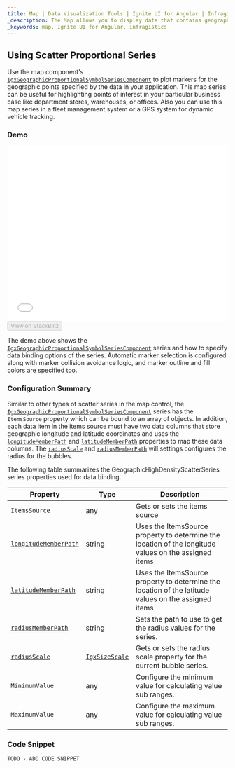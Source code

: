 ```yaml
---
title: Map | Data Visualization Tools | Ignite UI for Angular | Infragistics
_description: The Map allows you to display data that contains geographic locations from view models or geo-spatial data loaded from shape files on geographic imagery maps.View the demo, dependencies, usage and toolbar for more information.
_keywords: map, Ignite UI for Angular, infragistics
---
```


## Using Scatter Proportional Series

Use the map component's [`IgxGeographicProportionalSymbolSeriesComponent`](/angular-apis/typescript/latest/classes/igxgeographicproportionalsymbolseriescomponent.html) to plot markers for the geographic points specified by the data in your application. This map series can be useful for highlighting points of interest in your particular business case like department stores, warehouses, or offices. Also you can use this map series in a fleet management system or a GPS system for dynamic vehicle tracking.

### Demo

<div class="sample-container loading" style="height: 400px">
    <iframe id="geo-map-type-scatter-bubble-series-iframe" src='{environment:demosBaseUrl}/maps/geo-map-type-scatter-bubble-series' width="100%" height="100%" seamless frameBorder="0" onload="onXPlatSampleIframeContentLoaded(this);"></iframe>
</div>
<div>
    <button data-localize="stackblitz" disabled class="stackblitz-btn"   data-iframe-id="geo-map-type-scatter-bubble-series-iframe" data-demos-base-url="{environment:demosBaseUrl}">View on StackBlitz
    </button>
</div>

<div class="divider--half"></div>

The demo above shows the [`IgxGeographicProportionalSymbolSeriesComponent`](/angular-apis/typescript/latest/classes/igxgeographicproportionalsymbolseriescomponent.html) series and how to specify data binding options of the series. Automatic marker selection is configured along with marker collision avoidance logic, and marker outline and fill colors are specified too.

### Configuration Summary

Similar to other types of scatter series in the map control, the [`IgxGeographicProportionalSymbolSeriesComponent`](/angular-apis/typescript/latest/classes/igxgeographicproportionalsymbolseriescomponent.html) series has the `ItemsSource` property which can be bound to an array of objects. In addition, each data item in the items source must have two data columns that store geographic longitude and latitude coordinates and uses the [`longitudeMemberPath`](/angular-apis/typescript/latest/classes/igxgeographicproportionalsymbolseriescomponent.html#longitudememberpath) and [`latitudeMemberPath`](/angular-apis/typescript/latest/classes/igxgeographicproportionalsymbolseriescomponent.html#latitudememberpath) properties to map these data columns. The [`radiusScale`](/angular-apis/typescript/latest/classes/igxgeographicproportionalsymbolseriescomponent.html#radiusscale) and [`radiusMemberPath`](/angular-apis/typescript/latest/classes/igxgeographicproportionalsymbolseriescomponent.html#radiusmemberpath) will settings configures the radius for the bubbles.

The following table summarizes the GeographicHighDensityScatterSeries series properties used for data binding.

| Property                                                                                                                                 | Type                                                                        | Description                                                                                           |
| ---------------------------------------------------------------------------------------------------------------------------------------- | --------------------------------------------------------------------------- | ----------------------------------------------------------------------------------------------------- |
| `ItemsSource`                                                                                                                            | any                                                                         | Gets or sets the items source                                                                         |
| [`longitudeMemberPath`](/angular-apis/typescript/latest/classes/igxgeographicproportionalsymbolseriescomponent.html#longitudememberpath) | string                                                                      | Uses the ItemsSource property to determine the location of the longitude values on the assigned items |
| [`latitudeMemberPath`](/angular-apis/typescript/latest/classes/igxgeographicproportionalsymbolseriescomponent.html#latitudememberpath)   | string                                                                      | Uses the ItemsSource property to determine the location of the latitude values on the assigned items  |
| [`radiusMemberPath`](/angular-apis/typescript/latest/classes/igxgeographicproportionalsymbolseriescomponent.html#radiusmemberpath)       | string                                                                      | Sets the path to use to get the radius values for the series.                                         |
| [`radiusScale`](/angular-apis/typescript/latest/classes/igxgeographicproportionalsymbolseriescomponent.html#radiusscale)                 | [`IgxSizeScale`](/angular-apis/typescript/latest/classes/igxsizescale.html) | Gets or sets the radius scale property for the current bubble series.                                 |
| `MinimumValue`                                                                                                                           | any                                                                         | Configure the minimum value for calculating value sub ranges.                                         |
| `MaximumValue`                                                                                                                           | any                                                                         | Configure the maximum value for calculating value sub ranges.                                         |

### Code Snippet

<!--Angular -->

```html
TODO - ADD CODE SNIPPET
```
